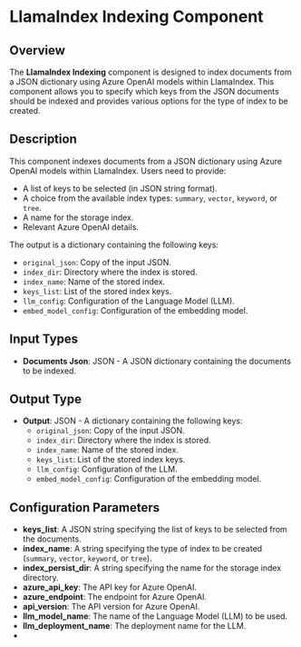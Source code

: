 # LlamaIndex Indexing Component

## Overview

The **LlamaIndex Indexing** component is designed to index documents from a JSON dictionary using Azure OpenAI models within LlamaIndex. This component allows you to specify which keys from the JSON documents should be indexed and provides various options for the type of index to be created.

## Description

This component indexes documents from a JSON dictionary using Azure OpenAI models within LlamaIndex. Users need to provide:

- A list of keys to be selected (in JSON string format).
- A choice from the available index types: `summary`, `vector`, `keyword`, or `tree`.
- A name for the storage index.
- Relevant Azure OpenAI details.

The output is a dictionary containing the following keys:

- `original_json`: Copy of the input JSON.
- `index_dir`: Directory where the index is stored.
- `index_name`: Name of the stored index.
- `keys_list`: List of the stored index keys.
- `llm_config`: Configuration of the Language Model (LLM).
- `embed_model_config`: Configuration of the embedding model.

## Input Types

- **Documents Json**: JSON - A JSON dictionary containing the documents to be indexed.

## Output Type

- **Output**: JSON - A dictionary containing the following keys:
  - `original_json`: Copy of the input JSON.
  - `index_dir`: Directory where the index is stored.
  - `index_name`: Name of the stored index.
  - `keys_list`: List of the stored index keys.
  - `llm_config`: Configuration of the LLM.
  - `embed_model_config`: Configuration of the embedding model.

## Configuration Parameters

- **keys_list**: A JSON string specifying the list of keys to be selected from the documents.
- **index_name**: A string specifying the type of index to be created (`summary`, `vector`, `keyword`, or `tree`).
- **index_persist_dir**: A string specifying the name for the storage index directory.
- **azure_api_key**: The API key for Azure OpenAI.
- **azure_endpoint**: The endpoint for Azure OpenAI.
- **api_version**: The API version for Azure OpenAI.
- **llm_model_name**: The name of the Language Model (LLM) to be used.
- **llm_deployment_name**: The deployment name for the LLM.
-